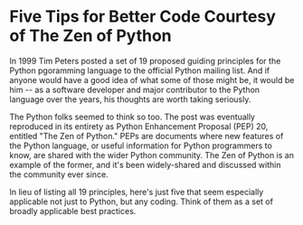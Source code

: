 # Five Tips for Better Code Courtesy of The Zen of Python

In 1999 Tim Peters posted a set of 19 proposed guiding principles for the Python pgoramming language to the official Python mailing list. And if anyone would have a good idea of what some of those might be, it would be him -- as a software developer and major contributor to the Python language over the years, his thoughts are worth taking seriously.

The Python folks seemed to think so too. The post was eventually reproduced in its entirety as Python Enhancement Proposal (PEP) 20, entitled "The Zen of Python." PEPs are documents where new features of the Python language, or useful information for Python programmers to know, are shared with the wider Python community. The Zen of Python is an example of the former, and it's been widely-shared and discussed within the community ever since.

In lieu of listing all 19 principles, here's just five that seem especially applicable not just to Python, but any coding. Think of them as a set of broadly applicable best practices.

